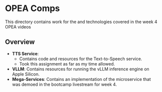 # OPEA Comps

This directory contains work for the and technologies covered in the week 4 OPEA videos

## Overview

- **TTS Service**: 
  - Contains code and resources for the Text-to-Speech service.
  - Took this assignment as far as my time allowed.
- **VLLM**: Contains resources for running the vLLM inference engine on Apple Silicon.
- **Mega-Services**: Contains an implementation of the microservice that was demoed in the bootcamp livestream for week 4.
